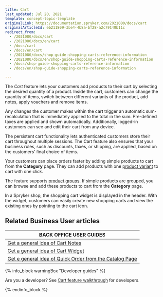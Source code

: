 ```yaml
---
title: Cart
last_updated: Jul 20, 2021
template: concept-topic-template
originalLink: https://documentation.spryker.com/2021080/docs/cart
originalArticleId: eb211809-3be4-4b8a-bf28-a2c79140b11c
redirect_from:
  - /2021080/docs/cart
  - /2021080/docs/en/cart
  - /docs/cart
  - /docs/en/cart
  - /2021080/docs/shop-guide-shopping-carts-reference-information
  - /2021080/docs/en/shop-guide-shopping-carts-reference-information
  - /docs/shop-guide-shopping-carts-reference-information
  - /docs/en/shop-guide-shopping-carts-reference-information

---
```


The *Cart* feature lets your customers add products to their cart by selecting the desired quantity of a product. Inside the cart, customers can change the quantity of items, switch between different variants of the product, add notes, apply vouchers and remove items.

Any changes the customer makes within the cart trigger an automatic sum-recalculation that is immediately applied to the total in the sum. Pre-defined taxes are applied and shown automatically. Additionally, logged-in customers can see and edit their cart from any device.  

The persistent cart functionality lets authenticated customers store their cart throughout multiple sessions. The Cart feature also ensures that your business rules, such as discounts, taxes, or shipping, are applied, based on the customers' final choice of items.

Your customers can place orders faster by adding simple products to cart from the **Category** page. They can add products with one [product variant](/docs/scos/user/features/{{page.version}}/product-feature-overview/product-feature-overview.html) to cart with one click.

The feature supports [product groups](/docs/scos/user/features/{{page.version}}/product-groups-feature-overview.html). If simple products are grouped, you can browse and add these products to cart from the **Category** page.

In a Spryker shop, the shopping cart widget is displayed in the header. With the widget, customers can easily create new shopping carts and view the existing ones by pointing to the cart icon.

## Related Business User articles

|BACK OFFICE USER GUIDES|
|---|
| [Get a general idea of Cart Notes](/docs/scos/user/features/{{page.version}}/cart-feature-overview/cart-notes-overview.html)  |
| [Get a general idea of Cart Widget](/docs/scos/user/features/{{page.version}}/cart-feature-overview/cart-widget-overview.html)  |
| [Get e general idea of Quick Order from the Catalog Page](/docs/scos/user/features/{{page.version}}/cart-feature-overview/quick-order-from-the-catalog-page-overview.html)   |

{% info_block warningBox "Developer guides" %}

Are you a developer? See [Cart feature walkthrough](/docs/scos/dev/feature-walkthroughs/{{page.version}}/cart-feature-walkthrough/cart-feature-walkthrough.html) for developers.

{% endinfo_block %}

